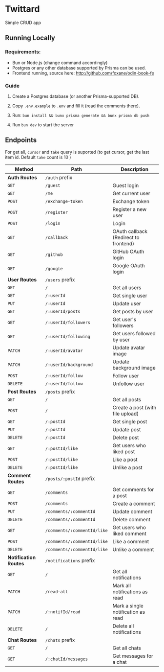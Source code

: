 # Twittard

Simple CRUD app

## Running Locally

### Requirements:

- Bun or Node.js (change command accordingly)
- Postgres or any other database supported by Prisma can be used.
- Frontend running, source here: http://github.com/foxane/odin-book-fe

### **Guide**

1. Create a Postgres database (or another Prisma-supported DB).
2. Copy `.env.example` to `.env` and fill it (read the comments there).
3. Run: `bun install && bunx prisma generate && bunx prisma db push`

4. Run `bun dev` to start the server

## Endpoints

For get all, `cursor` and `take` query is suported (to get cursor, get the last item id. Default `take` count is 10 )

| Method                  | Path                        | Description                           |
| ----------------------- | --------------------------- | ------------------------------------- |
| **Auth Routes**         | `/auth` prefix              |
| `GET`                   | `/guest`                    | Guest login                           |
| `GET`                   | `/me`                       | Get current user                      |
| `POST`                  | `/exchange-token`           | Exchange token                        |
| `POST`                  | `/register`                 | Register a new user                   |
| `POST`                  | `/login`                    | Login                                 |
| `GET`                   | `/callback`                 | OAuth callback (Redirect to frontend) |
| `GET`                   | `/github`                   | GitHub OAuth login                    |
| `GET`                   | `/google`                   | Google OAuth login                    |
| **User Routes**         | `/users` prefix             |
| `GET`                   | `/`                         | Get all users                         |
| `GET`                   | `/:userId`                  | Get single user                       |
| `PUT`                   | `/:userId`                  | Update user                           |
| `GET`                   | `/:userId/posts`            | Get posts by user                     |
| `GET`                   | `/:userId/followers`        | Get user's followers                  |
| `GET`                   | `/:userId/following`        | Get users followed by user            |
| `PATCH`                 | `/:userId/avatar`           | Update avatar image                   |
| `PATCH`                 | `/:userId/background`       | Update background image               |
| `POST`                  | `/:userId/follow`           | Follow user                           |
| `DELETE`                | `/:userId/follow`           | Unfollow user                         |
| **Post Routes**         | `/posts` prefix             |
| `GET`                   | `/`                         | Get all posts                         |
| `POST`                  | `/`                         | Create a post (with file upload)      |
| `GET`                   | `/:postId`                  | Get single post                       |
| `PUT`                   | `/:postId`                  | Update post                           |
| `DELETE`                | `/:postId`                  | Delete post                           |
| `GET`                   | `/:postId/like`             | Get users who liked post              |
| `POST`                  | `/:postId/like`             | Like a post                           |
| `DELETE`                | `/:postId/like`             | Unlike a post                         |
| **Comment Routes**      | `/posts/:postId` prefix     |
| `GET`                   | `/comments`                 | Get comments for a post               |
| `POST`                  | `/comments`                 | Create a comment                      |
| `PUT`                   | `/comments/:commentId`      | Update comment                        |
| `DELETE`                | `/comments/:commentId`      | Delete comment                        |
| `GET`                   | `/comments/:commentId/like` | Get users who liked comment           |
| `POST`                  | `/comments/:commentId/like` | Like a comment                        |
| `DELETE`                | `/comments/:commentId/like` | Unlike a comment                      |
| **Notification Routes** | `/notifications` prefix     |
| `GET`                   | `/`                         | Get all notifications                 |
| `PATCH`                 | `/read-all`                 | Mark all notifications as read        |
| `PATCH`                 | `/:notifId/read`            | Mark a single notification as read    |
| `DELETE`                | `/`                         | Delete all notifications              |
| **Chat Routes**         | `/chats` prefix             |
| `GET`                   | `/`                         | Get all chats                         |
| `GET`                   | `/:chatId/messages`         | Get messages for a chat               |
